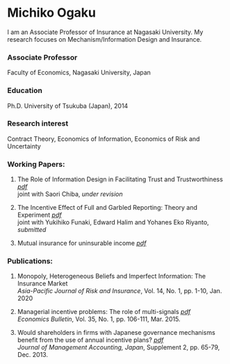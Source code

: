 # Michiko Ogaku
I am an Associate Professor of Insurance at Nagasaki University. My research focuses on Mechanism/Information Design and Insurance.


### Associate Professor
Faculty of Economics, Nagasaki University, Japan

### Education
Ph.D. University of Tsukuba (Japan), 2014                

### Research interest
Contract Theory, Economics of Information, Economics of Risk and Uncertainty


### Working Papers:
1. The Role of Information Design in Facilitating Trust and Trustworthiness  [*pdf*](https://papers.ssrn.com/sol3/Papers.cfm?abstract_id=3529150)<br/>
     joint with Saori Chiba, *under revision*


2. The Incentive Effect of Full and Garbled Reporting: Theory and Experiment  [*pdf*](https://papers.ssrn.com/sol3/papers.cfm?abstract_id=4015614)<br/>
     joint with Yukihiko Funaki, Edward Halim and Yohanes Eko Riyanto, *submitted*


3. Mutual insurance for uninsurable income  [*pdf*](http://arxiv.org/abs/2204.00347) 


### Publications:
1. Monopoly, Heterogeneous Beliefs and Imperfect Information: The Insurance Market<br/>
   *Asia-Pacific Journal of Risk and Insurance*, Vol. 14, No. 1, pp. 1-10, Jan. 2020

2. Managerial incentive problems: The role of multi-signals  [*pdf*](http://www.accessecon.com/Pubs/EB/2015/Volume35/EB-15-V35-I1-P12.pdf)<br/>
   *Economics Bulletin*, Vol. 35, No. 1, pp. 106-111, Mar. 2015.  

3. Would shareholders in firms with Japanese governance mechanisms benefit from the use of annual incentive plans?   [*pdf*](https://www.jstage.jst.go.jp/article/jma/Supplement2/0/Supplement2_65/_article/-char/ja/)<br/>
   *Journal of Management Accounting, Japan*, Supplement 2, pp. 65-79, Dec. 2013.
